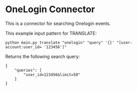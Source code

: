 # OneLogin Connector

This is a connector for searching Onelogin events. 

This example input pattern for TRANSLATE:

`python main.py translate "onelogin" "query" '{}' "[user-account:user_id= '123456']"`

Returns the following search query:

```
{
    "queries": [
        "user_id=123456&limit=50"
    ]
}
```
